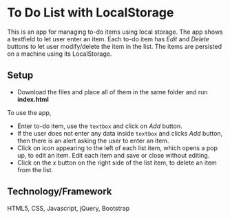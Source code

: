 # To Do List with LocalStorage

This is an app for managing to-do items using local storage. The app shows a textfield to let user enter an item. Each to-do item has *Edit* and *Delete* buttons to let user modify/delete the item in the list. The items are persisted on a machine using its LocalStorage.

## Setup

* Download the files and place all of them in the same folder and run **index.html**

To use the app,

* Enter to-do item, use the `textbox` and click on *Add* button.
* If the user does not enter any data inside `textbox` and clicks *Add* button, then there is an alert asking the user to enter an item.
* Click on icon appearing to the left of each list item, which opens a pop up, to edit an item. Edit each item and save or close without editing.
* Click on the *x* button on the right side of the list item, to delete an item from the list.

## Technology/Framework 

HTML5, CSS, Javascript, jQuery, Bootstrap
